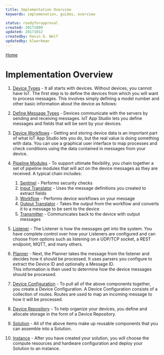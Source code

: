 ```yaml
---
title: Implementation Overview
keywords: implemenation, guides, overview

status: readyforapproval
created: 20171009
updated: 20171012
createdby: Kevin D. Wolf
updatedby: klworkman
---
```

[Home](../Index.md)

# Implementation Overview

1. [Device Types](../Devices/DeviceTypes.md) - It all starts with devices. Without devices, you cannot have IoT. The first step is to define the devices from which you will want to process messages.  This involves simply defining a model number and other basic information about the device as follows:

1. [Define Message Types](../Devices/DeviceMessages.md) - Devices communicate with the servers by sending and receiving messages.
IoT App Studio lets you define messages and fields that will be sent by your devices.

1. [Device Workflows](../Workflows/Index.md) - Getting and storing device data is an important part of what IoT App Studio lets you do, but the real
value is doing something with data.  You can use a graphical user interface to map processes and check conditions using the 
data contained in messages from your device.  

1. [Pipeline Modules](../PipelineModules/Index.md) - To support ultimate flexibility, you chain together a set of pipeline 
modules that will act on the device messages as they are received.  A typical chain includes:

    1. [Sentinel](../PipelineModules/Sentinel.md) - Performs security checks
    1. [Input Translator](../PipelineModules/InputTranslator.md) - Uses the message definitions you created to extract fields
    1. [Workflow](../PipelineModules/Workflow.md) - Performs device workflows on your message
    1. [Output Translator](../PipelineModules/OutputTranslator.md) - Takes the output from the workflow and converts it to a message to be 
    sent to the device
    1. [Transmitter](../PipelineModules/Transmitter.md) - Communicates back to the device with output messages
    
1. [Listener](../PipelineModules/Listener.md) - The Listener is how the messages get into the system.  You have complete control over how 
your Listeners are configured and can choose from options such as listening on a UDP/TCP socket, a REST endpoint, MQTT, and many others.   

1. [Planner](../PipelineModules/Planner.md) - Next, the Planner takes the message from the listener and decides how it should be processed.  It uses parsers you configure to extract the Device ID and optionally a Message ID.  
This information is then used to determine how the device messages should be processed. 

1. [Device Configuration](../Devices/DeviceConfigurations.md) - To pull all of the above components together, you create a Device Configuration. A Device Configuration 
consists of a collection of routes.  Routes are used to map an incoming message to how it will be processed.

1. [Device Repository](../Devices/DeviceRepositories.md) - To help organize your devices, you define and allocate storage in the form of a Device Repository.

1. [Solution](../Deployment/Solution.md) - All of the above items make up reusable components that you can assemble into a Solution.

1. [Instance](../Deployment/Instance.md) - After you have created your solution, you will choose the compute resources and hardware configuration and deploy your 
Solution to an instance. 
    

